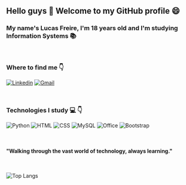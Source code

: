 ## Hello guys 👋 Welcome to my GitHub profile 😄

### My name's Lucas Freire, I'm 18 years old and I'm studying Information Systems 📚

<br>

### Where to find me 👇
[![Linkedin](https://img.shields.io/badge/LinkedIn-0077B5?style=for-the-badge&logo=linkedin&logoColor=white)](https://www.linkedin.com/in/lucas-soares-15295019b/)
[![Gmail](https://img.shields.io/badge/Gmail-D14836?style=for-the-badge&logo=gmail&logoColor=white)](mailto:lucascanal150@gmail.com)

<br>

### Technologies I study 💻 👇
![Python](https://img.shields.io/badge/Python-3776AB?style=for-the-badge&logo=python&logoColor=white)
![HTML](https://img.shields.io/badge/HTML5-E34F26?style=for-the-badge&logo=html5&logoColor=white)
![CSS](https://img.shields.io/badge/CSS-239120?&style=for-the-badge&logo=css3&logoColor=white)
![MySQL](https://img.shields.io/badge/MySQL-00000F?style=for-the-badge&logo=mysql&logoColor=white)
![Office](https://img.shields.io/badge/Microsoft_Office-D83B01?style=for-the-badge&logo=microsoft-office&logoColor=white)
![Bootstrap](https://img.shields.io/badge/Bootstrap-563D7C?style=for-the-badge&logo=bootstrap&logoColor=white)

<br>

#### "Walking through the vast world of technology, always learning." 

<br>


![Top Langs](https://github-readme-stats.vercel.app/api/top-langs/?username=lucasssfreire&&hide=PowerShell,JavaScript,c,Batchfile&layout=compact&theme=dark)


